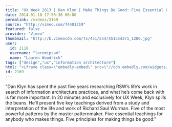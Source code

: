 ```yaml
---
title: "UX Week 2013 | Dan Klyn | Make Things Be Good: Five Essential Lessons from the Life and Work of Richard Saul Wurman"
date: 2014-01-10 17:50:36 00:00
permalink: /videos/2169
source: "http://vimeo.com/74401319"
featured: false
provider: "Vimeo"
thumbnail: "http://b.vimeocdn.com/ts/451/554/451554371_1280.jpg"
user:
  id: 2118
  username: "loremipsam"
  name: "Lauren Woodrick"
tags: ["design","ux","information architecture"]
html: "<iframe class=\"embedly-embed\" src=\"//cdn.embedly.com/widgets/media.html?src=https%3A%2F%2Fplayer.vimeo.com%2Fvideo%2F74401319&src_secure=1&url=http%3A%2F%2Fvimeo.com%2F74401319&image=http%3A%2F%2Fb.vimeocdn.com%2Fts%2F451%2F554%2F451554371_1280.jpg&key=950020ba825211e1a0764040d3dc5c07&type=text%2Fhtml&schema=vimeo\" width=\"1280\" height=\"720\" scrolling=\"no\" frameborder=\"0\" allowfullscreen></iframe>"
id: 2169
---
```


"Dan Klyn has spent the past five years researching RSW’s life’s work in search of information architecture practices, and what he’s come back with is far more important. In 20 minutes and exclusively for UX Week, Klyn spills the beans. He’ll present five key teachings derived from a study and interpretation of the life and work of Richard Saul Wurman. Five of the most powerful patterns by the master patternmaker. Five essential teachings for anybody who makes things. Five principles for making things be good."